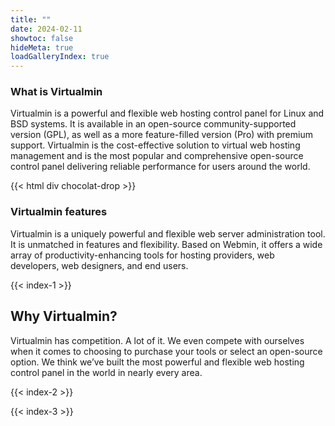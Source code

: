 ```yaml
---
title: ""
date: 2024-02-11
showtoc: false
hideMeta: true
loadGalleryIndex: true
---
```


### What is Virtualmin

Virtualmin is a powerful and flexible web hosting control panel for Linux and BSD systems. It is available in an open-source community-supported version (GPL), as well as a more feature-filled version (Pro) with premium support. Virtualmin is the cost-effective solution to virtual web hosting management and is the most popular and comprehensive open-source control panel delivering reliable performance for users around the world.

{{< html div chocolat-drop >}}

### Virtualmin features
Virtualmin is a uniquely powerful and flexible web server administration tool. It is unmatched in features and flexibility. Based on Webmin, it offers a wide array of productivity-enhancing tools for hosting providers, web developers, web designers, and end users.

{{< index-1 >}}

## Why Virtualmin?

Virtualmin has competition. A lot of it. We even compete with ourselves when it comes to choosing to purchase your tools or select an open-source option. We think we’ve built the most powerful and flexible web hosting control panel in the world in nearly every area.

{{< index-2 >}}

{{< index-3 >}}
